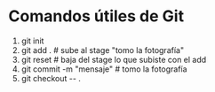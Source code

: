 # Comandos útiles de Git

1. git init
2. git add .                  # sube al stage "tomo la fotografía"
3. git reset                  # baja del stage lo que subiste con el add
3. git commit -m "mensaje"    # tomo la fotografía
4. git checkout -- .